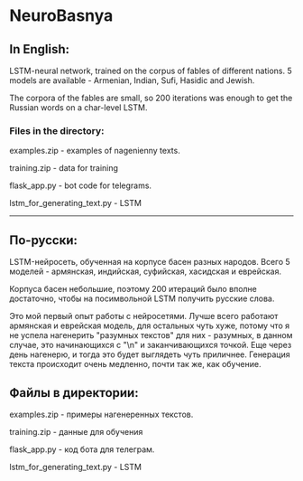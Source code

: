 # NeuroBasnya

## In English:
LSTM-neural network, trained on the corpus of fables of different nations. 5 models are available - Armenian, Indian, Sufi, Hasidic and Jewish.

The corpora of the fables are small, so 200 iterations was enough to get the Russian words on a char-level LSTM.


### Files in the directory:

examples.zip - examples of nagenienny texts.

training.zip - data for training

flask_app.py - bot code for telegrams.

lstm_for_generating_text.py - LSTM

---

## По-русски:
LSTM-нейросеть, обученная на корпусе басен разных народов. Всего 5 моделей - армянская, индийская, суфийская, хасидская и еврейская.

Корпуса басен небольшие, поэтому 200 итераций было вполне достаточно, чтобы на посимвольной LSTM получить русские слова.

Это мой первый опыт работы с нейросетями. 
Лучше всего работают армянская и еврейская модель, для остальных чуть хуже, потому что я не успела нагенерить "разумных текстов" для них - разумных, в данном случае, это начинающихся с "\n" и заканчивающихся точкой. 
Еще через день нагенерю, и тогда это будет выглядеть чуть приличнее. Генерация текста происходит очень медленно, почти так же, как обучение.

## Файлы в директории:

examples.zip - примеры нагенеренных текстов.

training.zip - данные для обучения

flask_app.py - код бота для телеграм.

lstm_for_generating_text.py - LSTM
